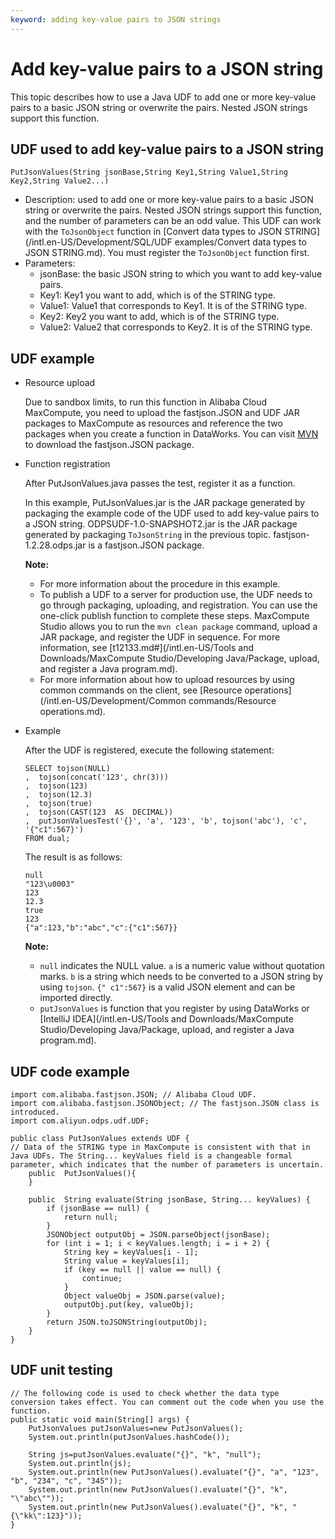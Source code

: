 ```yaml
---
keyword: adding key-value pairs to JSON strings
---
```


# Add key-value pairs to a JSON string

This topic describes how to use a Java UDF to add one or more key-value pairs to a basic JSON string or overwrite the pairs. Nested JSON strings support this function.

## UDF used to add key-value pairs to a JSON string

```
PutJsonValues(String jsonBase,String Key1,String Value1,String Key2,String Value2...)
```

-   Description: used to add one or more key-value pairs to a basic JSON string or overwrite the pairs. Nested JSON strings support this function, and the number of parameters can be an odd value. This UDF can work with the `ToJsonObject` function in [Convert data types to JSON STRING](/intl.en-US/Development/SQL/UDF examples/Convert data types to JSON STRING.md). You must register the `ToJsonObject` function first.
-   Parameters:
    -   jsonBase: the basic JSON string to which you want to add key-value pairs.
    -   Key1: Key1 you want to add, which is of the STRING type.
    -   Value1: Value1 that corresponds to Key1. It is of the STRING type.
    -   Key2: Key2 you want to add, which is of the STRING type.
    -   Value2: Value2 that corresponds to Key2. It is of the STRING type.

## UDF example

-   Resource upload

    Due to sandbox limits, to run this function in Alibaba Cloud MaxCompute, you need to upload the fastjson.JSON and UDF JAR packages to MaxCompute as resources and reference the two packages when you create a function in DataWorks. You can visit [MVN](https://mvnrepository.com/artifact/com.alibaba/fastjson) to download the fastjson.JSON package.

-   Function registration

    After PutJsonValues.java passes the test, register it as a function.

    In this example, PutJsonValues.jar is the JAR package generated by packaging the example code of the UDF used to add key-value pairs to a JSON string. ODPSUDF-1.0-SNAPSHOT2.jar is the JAR package generated by packaging `ToJsonString` in the previous topic. fastjson-1.2.28.odps.jar is a fastjson.JSON package.

    **Note:**

    -   For more information about the procedure in this example.
    -   To publish a UDF to a server for production use, the UDF needs to go through packaging, uploading, and registration. You can use the one-click publish function to complete these steps. MaxCompute Studio allows you to run the `mvn clean package` command, upload a JAR package, and register the UDF in sequence. For more information, see [t12133.md\#](/intl.en-US/Tools and Downloads/MaxCompute Studio/Developing Java/Package, upload, and register a Java program.md).
    -   For more information about how to upload resources by using common commands on the client, see [Resource operations](/intl.en-US/Development/Common commands/Resource operations.md).
-   Example

    After the UDF is registered, execute the following statement:

    ```
    SELECT tojson(NULL)
    ,  tojson(concat('123', chr(3)))
    ,  tojson(123)
    ,  tojson(12.3)
    ,  tojson(true)
    ,  tojson(CAST(123  AS  DECIMAL))
    ,  putJsonValuesTest('{}', 'a', '123', 'b', tojson('abc'), 'c', '{"c1":567}')
    FROM dual;
    ```

    The result is as follows:

    ```
    null
    "123\u0003"
    123
    12.3
    true
    123
    {"a":123,"b":"abc","c":{"c1":567}}
    ```

    **Note:**

    -   `null` indicates the NULL value. `a` is a numeric value without quotation marks. `b` is a string which needs to be converted to a JSON string by using `tojson`. `{" c1":567}` is a valid JSON element and can be imported directly.
    -   `putJsonValues` is function that you register by using DataWorks or [IntelliJ IDEA](/intl.en-US/Tools and Downloads/MaxCompute Studio/Developing Java/Package, upload, and register a Java program.md).

## UDF code example

```
import com.alibaba.fastjson.JSON; // Alibaba Cloud UDF.
import com.alibaba.fastjson.JSONObject; // The fastjson.JSON class is introduced.
import com.aliyun.odps.udf.UDF;

public class PutJsonValues extends UDF {
// Data of the STRING type in MaxCompute is consistent with that in Java UDFs. The String... keyValues field is a changeable formal parameter, which indicates that the number of parameters is uncertain.
    public  PutJsonValues(){
    }

    public  String evaluate(String jsonBase, String... keyValues) {
        if (jsonBase == null) {
            return null;
        }
        JSONObject outputObj = JSON.parseObject(jsonBase);
        for (int i = 1; i < keyValues.length; i = i + 2) {
            String key = keyValues[i - 1];
            String value = keyValues[i];
            if (key == null || value == null) {
                continue;
            }
            Object valueObj = JSON.parse(value);
            outputObj.put(key, valueObj);
        }
        return JSON.toJSONString(outputObj);
    }
}
```

## UDF unit testing

```
// The following code is used to check whether the data type conversion takes effect. You can comment out the code when you use the function.
public static void main(String[] args) {
    PutJsonValues putJsonValues=new PutJsonValues();
    System.out.println(putJsonValues.hashCode());

    String js=putJsonValues.evaluate("{}", "k", "null");
    System.out.println(js);
    System.out.println(new PutJsonValues().evaluate("{}", "a", "123", "b", "234", "c", "345"));
    System.out.println(new PutJsonValues().evaluate("{}", "k", "\"abc\""));
    System.out.println(new PutJsonValues().evaluate("{}", "k", "{\"kk\":123}"));
}
```


